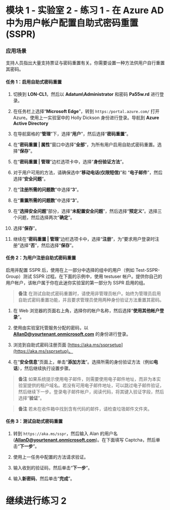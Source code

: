 # 模块 1 - 实验室 2 - 练习 1 - 在 Azure AD 中为用户帐户配置自助式密码重置 (SSPR)


### 应用场景

支持人员指出大量支持票证与密码重置有关。你需要设置一种方法供用户自行重置其密码。 



#### 任务 1：启用自助式密码重置

1.  切换到 **LON-CL1**，然后以 **Adatum\Administrator** 和密码 **Pa55w.rd** 进行登录。

2.  在任务栏上选择“**Microsoft Edge**”，转到 `https:/portal.azure.com/` 打开 Azure。使用上一实验室中的 Holly Dickson 身份进行登录。导航到 **Azure Active Directory**
    

3.  在导航窗格的“**管理**”下，选择“**用户**”，然后选择“**密码重置**”。

4.  在“**密码重置 | 属性**”窗口中选择“**全部**”，为所有用户启用自助式密码重置。选择“**保存**”。

5.  在“**密码重置 | 管理**”边栏选项卡中，选择“**身份验证方法**”。

6.  对于用户可用的方法，请确保选中“**移动电话(仅限短信)**”和
    “**电子邮件**”，然后选择“**安全问题**”。

7.  在“**注册所需的问题数**”中选择“**3**”。

8.  在“**重置所需的问题数**”中选择“**3**”。

9.  在“**选择安全问题**”部分，选择“**未配置安全问题**”，然后选择“**预定义**”。选择三个问题，然后选择两次“**确定**”。

10. 选择“**保存**”。

11. 继续在“**密码重置 | 管理**”边栏选项卡中，选择“**注册**”，为“要求用户登录时注册”选择“**否**”，然后选择“**保存**”。

#### 任务 2：为用户注册自助式密码重置

启用并配置 SSPR 后，使用在上一部分中选择的组中的用户（例如 Test-SSPR-Group）测试 SSPR 过程。在下面的示例中，使用 testuser 帐户。提供你自己的用户帐户，该帐户属于你在此迷你实验室的第一部分为 SSPR 启用的组。

>**备注**
在测试自助式密码重置时，请使用非管理员帐户。始终为管理员启用自助式密码重置功能，并且要求管理员使用两种身份验证方法重置其密码。

1.   在 Web 浏览器的页面右上角，选择你的帐户名称，然后选择“**使用其他帐户登录**”。 

2.  使用由实验室托管服务分配的密码，以 **AllanD@yourtenant.onmicrosoft.com** 的身份进行登录。   

1. 浏览到自助式密码注册页面 [https://aka.ms/ssprsetup](https://aka.ms/ssprsetup)。

1. 在“**安全信息**”页面上，单击“**添加方法**”。选择所需的身份验证方法（例如**电话**），然后继续执行设置步骤。

>**备注** 
如果系统提示使用电子邮件，则需要使用电子邮件地址，而非为本实验室提供的租户域名。若没有可用电子邮件地址，可以跳过电子邮件验证，然后继续下一步。登录电子邮件帐户，阅读代码，将其键入验证字段，然后选择“**验证**”。 
    
>**备注** 
若未在收件箱中找到含有代码的邮件，请检查垃圾邮件文件夹。

#### 任务 3：测试自助式密码重置

1. 转到 `https://aka.ms/sspr`，然后输入 Alan 的用户名 (**AllanD@yourtenant.onmicrosoft.com**)。在下面填写 Captcha，然后单击“**下一步**”。

1. 使用上一任务中配置的方法请求验证。

11. 输入收到的验证码，然后单击“**下一步**”。

12. 输入**新密码**，然后单击“**完成**”。

# 继续进行练习 2
